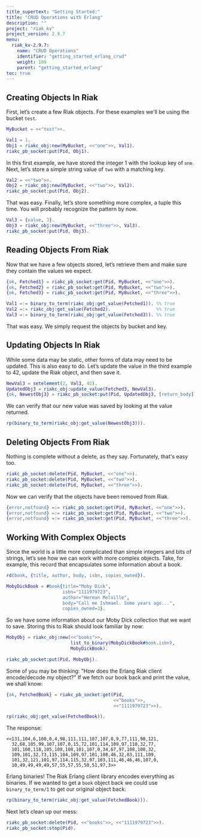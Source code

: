 ```yaml
---
title_supertext: "Getting Started:"
title: "CRUD Operations with Erlang"
description: ""
project: "riak_kv"
project_version: 2.9.7
menu:
  riak_kv-2.9.7:
    name: "CRUD Operations"
    identifier: "getting_started_erlang_crud"
    weight: 100
    parent: "getting_started_erlang"
toc: true
---
```


## Creating Objects In Riak

First, let’s create a few Riak objects. For these examples we'll be
using the bucket `test`.

```erlang
MyBucket = <<"test">>.

Val1 = 1.
Obj1 = riakc_obj:new(MyBucket, <<"one">>, Val1).
riakc_pb_socket:put(Pid, Obj1).
```

In this first example, we have stored the integer 1 with the lookup key
of `one`. Next, let’s store a simple string value of `two` with a
matching key.

```erlang
Val2 = <<"two">>.
Obj2 = riakc_obj:new(MyBucket, <<"two">>, Val2).
riakc_pb_socket:put(Pid, Obj2).
```

That was easy. Finally, let’s store something more complex, a tuple this
time. You will probably recognize the pattern by now.

```erlang
Val3 = {value, 3}.
Obj3 = riakc_obj:new(MyBucket, <<"three">>, Val3).
riakc_pb_socket:put(Pid, Obj3).
```

## Reading Objects From Riak

Now that we have a few objects stored, let’s retrieve them and make sure
they contain the values we expect.

```erlang
{ok, Fetched1} = riakc_pb_socket:get(Pid, MyBucket, <<"one">>).
{ok, Fetched2} = riakc_pb_socket:get(Pid, MyBucket, <<"two">>).
{ok, Fetched3} = riakc_pb_socket:get(Pid, MyBucket, <<"three">>).

Val1 =:= binary_to_term(riakc_obj:get_value(Fetched1)). %% true
Val2 =:= riakc_obj:get_value(Fetched2).                 %% true
Val3 =:= binary_to_term(riakc_obj:get_value(Fetched3)). %% true
```

That was easy. We simply request the objects by bucket and key.

## Updating Objects In Riak

While some data may be static, other forms of data may need to be
updated. This is also easy to do. Let’s update the value in the third
example to 42, update the Riak object, and then save it.

```erlang
NewVal3 = setelement(2, Val3, 42).
UpdatedObj3 = riakc_obj:update_value(Fetched3, NewVal3).
{ok, NewestObj3} = riakc_pb_socket:put(Pid, UpdatedObj3, [return_body]).
```

We can verify that our new value was saved by looking at the value
returned.

```erlang
rp(binary_to_term(riakc_obj:get_value(NewestObj3))).
```

## Deleting Objects From Riak

Nothing is complete without a delete, as they say. Fortunately, that's
easy too.

```erlang
riakc_pb_socket:delete(Pid, MyBucket, <<"one">>).
riakc_pb_socket:delete(Pid, MyBucket, <<"two">>).
riakc_pb_socket:delete(Pid, MyBucket, <<"three">>).
```

Now we can verify that the objects have been removed from Riak.

```erlang
{error,notfound} =:= riakc_pb_socket:get(Pid, MyBucket, <<"one">>).
{error,notfound} =:= riakc_pb_socket:get(Pid, MyBucket, <<"two">>).
{error,notfound} =:= riakc_pb_socket:get(Pid, MyBucket, <<"three">>).
```

## Working With Complex Objects

Since the world is a little more complicated than simple integers and
bits of strings, let’s see how we can work with more complex objects.
Take, for example, this record that encapsulates some information about
a book.

```erlang
rd(book, {title, author, body, isbn, copies_owned}).

MobyDickBook = #book{title="Moby Dick",
                     isbn="1111979723",
                     author="Herman Melville",
                     body="Call me Ishmael. Some years ago...",
                     copies_owned=3}.
```

So we have some information about our Moby Dick collection that we want
to save. Storing this to Riak should look familiar by now:

```erlang
MobyObj = riakc_obj:new(<<"books">>,
                        list_to_binary(MobyDickBook#book.isbn),
                        MobyDickBook).

riakc_pb_socket:put(Pid, MobyObj).
```

Some of you may be thinking: "How does the Erlang Riak client
encode/decode my object?" If we fetch our book back and print the value,
we shall know:

```erlang
{ok, FetchedBook} = riakc_pb_socket:get(Pid,
                                        <<"books">>,
                                        <<"1111979723">>).

rp(riakc_obj:get_value(FetchedBook)).
```

The response:

```
<<131,104,6,100,0,4,98,111,111,107,107,0,9,77,111,98,121,
  32,68,105,99,107,107,0,15,72,101,114,109,97,110,32,77,
  101,108,118,105,108,108,101,107,0,34,67,97,108,108,32,
  109,101,32,73,115,104,109,97,101,108,46,32,83,111,109,
  101,32,121,101,97,114,115,32,97,103,111,46,46,46,107,0,
  10,49,49,49,49,57,55,57,55,50,51,97,3>>
```

Erlang binaries! The Riak Erlang client library encodes everything as
binaries. If we wanted to get a `book` object back we could use
`binary_to_term/1` to get our original object back:

```erlang
rp(binary_to_term(riakc_obj:get_value(FetchedBook))).
```

Next let’s clean up our mess:

```erlang
riakc_pb_socket:delete(Pid, <<"books">>, <<"1111979723">>).
riakc_pb_socket:stop(Pid).
```

